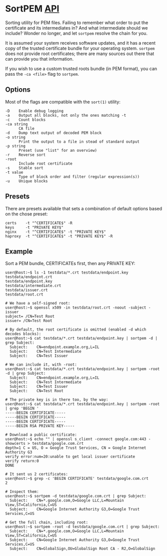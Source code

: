 # SortPEM [API][]

Sorting utility for PEM files. Failing to remember what order to put the
certificate and its intermediates in? And what intermediate should we include?
Wonder no longer, and let `sortpem` resolve the chain for you.

It is assumed your system receives software updates, and it has a recent copy
of the trusted certificate bundle for your operating system. `sortpem` does
not provide root certificates; there are many sources out there that can
provide you that information. 

If you wish to use a custom trusted roots bundle (in PEM format), you can pass
the `-ca <file>` flag to `sortpem`.

[API]: https://godoc.org/github.com/tehmaze/sortpem

## Options

Most of the flags are compatible with the `sort(1)` utility:

```
-D    Enable debug logging
-a    Output all blocks, not only the ones matching -t
-c    Count blocks
-ca string
      CA file
-d    Dump text output of decoded PEM block
-o string
      Print the output to a file in stead of standard output
-p string
      Preset (use "list" for an overview)
-r    Reverse sort
-root
      Include root certificate
-s    Stable sort
-t value
      Type of block order and filter (regular expression(s))
-u    Unique blocks
```

## Presets

There are presets available that sets a combination of default options based
on the chose preset:

```
certs    -t "^CERTIFICATE$" -R
keys     -t "PRIVATE KEY$"
nginx    -t "^CERTIFICATE$" -t "PRIVATE KEY$"
haproxy  -t "^CERTIFICATE$" -t "PRIVATE KEY$" -R
```

## Example

Sort a PEM bundle, CERTIFICATEs first, then any PRIVATE KEY:

```console
user@host:~$ ls -1 testdata/*.crt testdata/endpoint.key
testdata/endpoint.crt
testdata/endpoint.key 
testdata/intermediate.crt 
testdata/issuer.crt 
testdata/root.crt

# We have a self-signed root:
user@host:~$ openssl x509 -in testdata/root.crt -noout -subject -issuer
subject= /CN=Test Root
issuer= /CN=Test Root

# By default, the root certificate is omitted (enabled -d which decodes blocks):
user@host:~$ cat testdata/*.crt testdata/endpoint.key | sortpem -d | grep Subject:
  Subject:    CN=endpoint.example.org,L=IL
  Subject:    CN=Test Intermediate
  Subject:    CN=Test Issuer

# We can include it, with -root:
user@host:~$ cat testdata/*.crt testdata/endpoint.key | sortpem -root -d | grep Subject:
  Subject:    CN=endpoint.example.org,L=IL
  Subject:    CN=Test Intermediate
  Subject:    CN=Test Issuer
  Subject:    CN=Test Root

# The private key is in there too, by the way:
user@host:~$ cat testdata/*.crt testdata/endpoint.key | sortpem -root | grep 'BEGIN '
-----BEGIN CERTIFICATE-----
-----BEGIN CERTIFICATE-----
-----BEGIN CERTIFICATE-----
-----BEGIN RSA PRIVATE KEY-----

# Download a public certificate:
user@host:~$ echo "" | openssl s_client -connect google.com:443 -showcerts > testdata/google.com.crt
depth=1 C = US, O = Google Trust Services, CN = Google Internet Authority G3
verify error:num=20:unable to get local issuer certificate
verify return:0
DONE

# It sent us 2 certificates:
user@host:~$ grep -c 'BEGIN CERTIFICATE' testdata/google.com.crt
2

# Inspect them:
user@host:~$ sortpem -d testdata/google.com.crt | grep Subject:
  Subject:    CN=*.google.com,O=Google LLC,L=Mountain View,ST=California,C=US
  Subject:    CN=Google Internet Authority G3,O=Google Trust Services,C=US

# Get the full chain, including root:
user@host:~$ sortpem -root -d testdata/google.com.crt | grep Subject:
  Subject:    CN=*.google.com,O=Google LLC,L=Mountain View,ST=California,C=US
  Subject:    CN=Google Internet Authority G3,O=Google Trust Services,C=US
  Subject:    CN=GlobalSign,OU=GlobalSign Root CA - R2,O=GlobalSign
